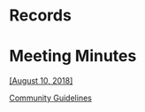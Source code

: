 # Records


# Meeting Minutes
[[August 10, 2018]](100818)


[Community Guidelines](CommunityGuidelines.md)

